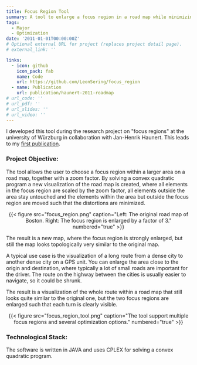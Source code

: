 ```yaml
---
title: Focus Region Tool
summary: A tool to enlarge a focus region in a road map while minimizing the distortion by convex quadratic programming.
tags:
  - Major
  - Optimization
date: '2011-01-01T00:00:00Z'
# Optional external URL for project (replaces project detail page).
# external_link: ''

links:
  - icon: github
    icon_pack: fab
    name: Code
    url: https://github.com/LeonSering/focus_region
  - name: Publication
    url: publication/haunert-2011-roadmap
# url_code: ''
# url_pdf: ''
# url_slides: ''
# url_video: ''
---
```

I developed this tool during the research project on "focus regions" at the university of Würzburg in collaboration
with Jan-Henrik Haunert. This leads to my [first publication](/publication/haunert-2011-roadmap).

### Project Objective:
The tool allows the user to choose a focus region within a larger area on a road map, together with a zoom factor.
By solving a convex quadratic program a new visualization of the road map is created, where all elements in the
focus region are scaled by the zoom factor, all elements outside the area stay untouched and the elements within the
area but outside the focus region are moved such that the distortions are minimized.

<center>{{< figure src="focus_region.png" caption="Left: The original road map of Boston. Right: The focus region is enlarged by a factor of 3." numbered="true" >}}</center>

The result is a new map, where the focus region is strongly enlarged, but still the map looks topologically very
similar to the original map.

A typical use case is the visualization of a long route from a dense city to another dense city on a GPS unit.
You can enlarge the area close to the origin and destination, where typically a lot of small roads are important
for the driver. The route on the highway between the cities is usually easier to navigate, so it could be shrunk.

The result is a visualization of the whole route within a road map that still looks quite similar to the original one,
but the two focus regions are enlarged such that each turn is clearly visible.

<center>{{< figure src="focus_region_tool.png" caption="The tool support multiple focus regions and several optimization options." numbered="true" >}}</center>

### Technological Stack:
The software is written in JAVA and uses CPLEX for solving a convex quadratic program.
